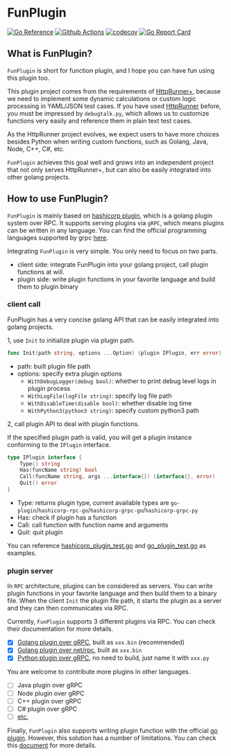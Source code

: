 # FunPlugin

[![Go Reference](https://pkg.go.dev/badge/github.com/httprunner/funplugin.svg)](https://pkg.go.dev/github.com/httprunner/funplugin)
[![Github Actions](https://github.com/httprunner/funplugin/actions/workflows/unittest.yml/badge.svg)](https://github.com/httprunner/funplugin/actions)
[![codecov](https://codecov.io/gh/httprunner/funplugin/branch/main/graph/badge.svg?token=DW3K2R1PNC)](https://codecov.io/gh/httprunner/funplugin)
[![Go Report Card](https://goreportcard.com/badge/github.com/httprunner/funplugin)](https://goreportcard.com/report/github.com/httprunner/funplugin)

## What is FunPlugin?

`FunPlugin` is short for function plugin, and I hope you can have fun using this plugin too.

This plugin project comes from the requirements of [HttpRunner+], because we need to implement some dynamic calculations or custom logic processing in YAML/JSON test cases. If you have used [HttpRunner] before, you must be impressed by `debugtalk.py`, which allows us to customize functions very easily and reference them in plain text test cases.

As the HttpRunner project evolves, we expect users to have more choices besides Python when writing custom functions, such as Golang, Java, Node, C++, C#, etc.

`FunPlugin` achieves this goal well and grows into an independent project that not only serves HttpRunner+, but can also be easily integrated into other golang projects.

## How to use FunPlugin?

`FunPlugin` is mainly based on [hashicorp plugin], which is a golang plugin system over RPC. It supports serving plugins via `gRPC`, which means plugins can be written in any language. You can find the official programming languages supported by grpc [here][grpc-lang].

Integrating `FunPlugin` is very simple. You only need to focus on two parts.

- client side: integrate FunPlugin into your golang project, call plugin functions at will.
- plugin side: write plugin functions in your favorite language and build them to plugin binary

### client call

FunPlugin has a very concise golang API that can be easily integrated into golang projects.

1, use `Init` to initialize plugin via plugin path.

```go
func Init(path string, options ...Option) (plugin IPlugin, err error)
```

- path: built plugin file path
- options: specify extra plugin options
  - `WithDebugLogger(debug bool)`: whether to print debug level logs in plugin process
  - `WithLogFile(logFile string)`: specify log file path
  - `WithDisableTime(disable bool)`: whether disable log time
  - `WithPython3(python3 string)`: specify custom python3 path

2, call plugin API to deal with plugin functions.

If the specified plugin path is valid, you will get a plugin instance conforming to the `IPlugin` interface.

```go
type IPlugin interface {
	Type() string
	Has(funcName string) bool
	Call(funcName string, args ...interface{}) (interface{}, error)
	Quit() error
}
```

- Type: returns plugin type, current available types are `go-plugin`/`hashicorp-rpc-go`/`hashicorp-grpc-go`/`hashicorp-grpc-py`
- Has: check if plugin has a function
- Call: call function with function name and arguments
- Quit: quit plugin

You can reference [hashicorp_plugin_test.go] and [go_plugin_test.go] as examples.

### plugin server

In `RPC` architecture, plugins can be considered as servers. You can write plugin functions in your favorite language and then build them to a binary file. When the client `Init` the plugin file path, it starts the plugin as a server and they can then communicates via RPC.

Currently, `FunPlugin` supports 3 different plugins via RPC. You can check their documentation for more details.

- [x] [Golang plugin over gRPC][go-grpc-plugin], built as `xxx.bin` (recommended)
- [x] [Golang plugin over net/rpc][go-rpc-plugin], built as `xxx.bin`
- [x] [Python plugin over gRPC][python-grpc-plugin], no need to build, just name it with `xxx.py`

You are welcome to contribute more plugins in other languages.

- [ ] Java plugin over gRPC
- [ ] Node plugin over gRPC
- [ ] C++ plugin over gRPC
- [ ] C# plugin over gRPC
- [ ] [etc.][grpc-lang]

Finally, `FunPlugin` also supports writing plugin function with the official [go plugin]. However, this solution has a number of limitations. You can check this [document][go-plugin] for more details.


[HttpRunner+]: https://github.com/httprunner/hrp
[HttpRunner]: https://github.com/httprunner/httprunner
[hashicorp plugin]: https://github.com/hashicorp/go-plugin
[grpc-lang]: https://www.grpc.io/docs/languages/
[go plugin]: https://pkg.go.dev/plugin
[examples/plugin/]: ../examples/plugin/
[examples/plugin/debugtalk.go]: ../examples/plugin/debugtalk.go
[hashicorp_plugin_test.go]: hashicorp_plugin_test.go
[go_plugin_test.go]: go_plugin_test.go
[go-grpc-plugin]: docs/go-grpc-plugin.md
[go-rpc-plugin]: docs/go-rpc-plugin.md
[python-grpc-plugin]: docs/python-grpc-plugin.md
[go-plugin]: docs/go-plugin.md
